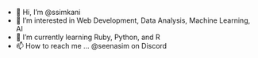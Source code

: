 - 👋 Hi, I’m @ssimkani
- 👀 I’m interested in Web Development, Data Analysis, Machine Learning, AI
- 🌱 I’m currently learning Ruby, Python, and R
- 📫 How to reach me ... @seenasim on Discord

<!---
ssimkani/ssimkani is a ✨ special ✨ repository because its `README.md` (this file) appears on your GitHub profile.
You can click the Preview link to take a look at your changes.
--->
